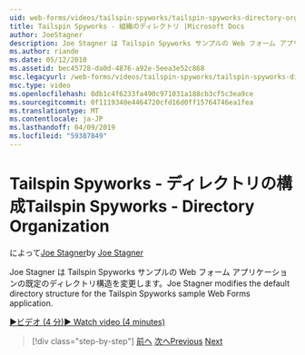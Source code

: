 ```yaml
---
uid: web-forms/videos/tailspin-spyworks/tailspin-spyworks-directory-organization
title: Tailspin Spyworks - 組織のディレクトリ |Microsoft Docs
author: JoeStagner
description: Joe Stagner は Tailspin Spyworks サンプルの Web フォーム アプリケーションの既定のディレクトリ構造を変更します。
ms.author: riande
ms.date: 05/12/2010
ms.assetid: bec45728-da0d-4876-a92e-5eea3e52c868
msc.legacyurl: /web-forms/videos/tailspin-spyworks/tailspin-spyworks-directory-organization
msc.type: video
ms.openlocfilehash: 8db1c4f6233fa490c971031a188cb3cf5c3ea9ce
ms.sourcegitcommit: 0f1119340e4464720cfd16d0ff15764746ea1fea
ms.translationtype: MT
ms.contentlocale: ja-JP
ms.lasthandoff: 04/09/2019
ms.locfileid: "59387849"
---
```

# <a name="tailspin-spyworks---directory-organization"></a><span data-ttu-id="62c48-103">Tailspin Spyworks - ディレクトリの構成</span><span class="sxs-lookup"><span data-stu-id="62c48-103">Tailspin Spyworks - Directory Organization</span></span>

<span data-ttu-id="62c48-104">によって[Joe Stagner](https://github.com/JoeStagner)</span><span class="sxs-lookup"><span data-stu-id="62c48-104">by [Joe Stagner](https://github.com/JoeStagner)</span></span>

<span data-ttu-id="62c48-105">Joe Stagner は Tailspin Spyworks サンプルの Web フォーム アプリケーションの既定のディレクトリ構造を変更します。</span><span class="sxs-lookup"><span data-stu-id="62c48-105">Joe Stagner modifies the default directory structure for the Tailspin Spyworks sample Web Forms application.</span></span>

[<span data-ttu-id="62c48-106">&#9654;ビデオ (4 分)</span><span class="sxs-lookup"><span data-stu-id="62c48-106">&#9654; Watch video (4 minutes)</span></span>](https://channel9.msdn.com/Blogs/ASP-NET-Site-Videos/tailspin-spyworks-directory-organization)

> [!div class="step-by-step"]
> <span data-ttu-id="62c48-107">[前へ](tailspin-spyworks-intro-ui-and-edm.md)
> [次へ](tailspin-spyworks-category-menu.md)</span><span class="sxs-lookup"><span data-stu-id="62c48-107">[Previous](tailspin-spyworks-intro-ui-and-edm.md)
[Next](tailspin-spyworks-category-menu.md)</span></span>
